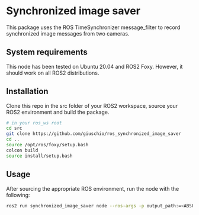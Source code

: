 # Synchronized image saver
This package uses the ROS TimeSynchronizer message_filter to record synchronized image messages from two cameras.   

## System requirements
This node has been tested on Ubuntu 20.04 and ROS2 Foxy. However, it should work on all ROS2 distributions.   

## Installation
Clone this repo in the src folder of your ROS2 workspace, source your ROS2 environment and build the package.
```bash
# in your ros_ws root
cd src
git clone https://github.com/giuschio/ros_synchronized_image_saver
cd ..
source /opt/ros/foxy/setup.bash
colcon build
source install/setup.bash
```
## Usage
After sourcing the appropriate ROS environment, run the node with the following:   
```bash
ros2 run synchronized_image_saver node --ros-args -p output_path:=<ABSOLUTE_OUTPUT_PATH> -r image0:=<first_img_topic> -r image1:=<second_image_topic>  
```